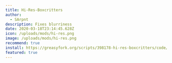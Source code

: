 ```yaml
---
title: Hi-Res-Boxcritters
author:
  - SArpnt
description: Fixes blurriness
date: 2020-03-18T23:14:45.628Z
icon: /uploads/mods/hi-res.png
image: /uploads/mods/hi-res.png
recommend: true
install: https://greasyfork.org/scripts/398178-hi-res-boxcritters/code/Hi-Res%20boxcritters.user.js
featured: true
---
```

